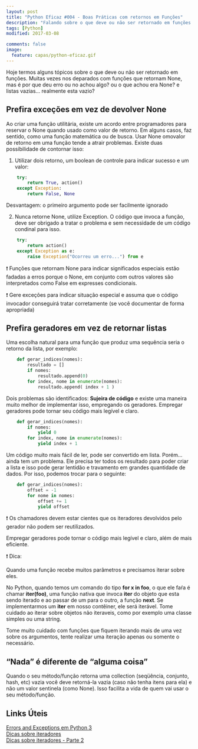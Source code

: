 ```yaml
---
layout: post
title: "Python Eficaz #004 - Boas Práticas com retornos em Funções"
description: "Falando sobre o que deve ou não ser retornado em funções do python."
tags: [Python]
modified: 2017-03-08

comments: false
image:
  feature: capas/python-eficaz.gif
---
```


Hoje termos alguns tópicos sobre o que deve ou não ser retornado em funções. Muitas vezes nos deparados com funções que retornam None, mas é por que deu erro ou no achou algo? ou o que achou era None? e listas vazias... realmente esta vazio?

## Prefira exceções em vez de devolver None

Ao criar uma função utilitária, existe um acordo entre programadores para reservar o None quando usado como valor de retorno. Em alguns casos, faz sentido, como uma função matemática ou de busca.
Usar None omovalor de retorno em uma função tende a atrair problemas.
Existe duas possíbilidade de contornar isso:

1. Utilizar dois retorno, um boolean de controle para indicar sucesso e um valor:
```python
    try:
        return True, action()
    except Exception:
        return False, None
```
Desvantagem: o primeiro argumento pode ser facilmente ignorado

2. Nunca retorne None, utilize Exception. O código que invoca a função, deve ser obrigado a tratar o problema e sem necessidade de um código condinal para isso.
```python 
    try:
        return action()
    except Exception as e:
        raise Exception("Ocorreu um erro...") from e
```
:exclamation: Funções que retornam None para indicar significados especiais estão fadadas a erros porque o None, em conjunto com outros valores são interpretados como False em expresses condicionais.

:exclamation: Gere exceções para indicar situação especial e assuma que o código invocador conseguirá tratar corretamente (se você documentar de forma apropriada)

## Prefira geradores em vez de retornar listas

Uma escolha natural para uma função que produz uma sequência seria o retorno da lista, por exemplo:
```python 
    def gerar_indices(nomes):
        resultado = []
        if nomes:
            resultado.append(0)
        for index, nome in enumerate(nomes):
            resultado.append( index + 1 )
``` 
Dois problemas são identificados: __Sujeira de código__ e existe uma maneira muito melhor de implementar isso, empregando os geradores. Empregar geradores pode tornar seu código mais legível e claro.
```python 
    def gerar_indices(nomes):
        if nomes:
            yield 0
        for index, nome in enumerate(nomes):
            yield index + 1
``` 
Um código muito mais fácil de ler, pode ser convertido em lista. Porém... ainda tem um problema. Ele precisa ter todos os resultado para poder criar a lista e isso pode gerar lentidão e travamento em grandes quantidade de dados. Por isso, podemos trocar para o seguinte:
```python 
    def gerar_indices(nomes):
        offset = -1
        for nome in nomes:
            offset += 1
            yield offset
``` 
:exclamation: Os chamadores devem estar cientes que os iteradores devolvidos pelo gerador não podem ser reutilizados.

Empregar geradores pode tornar o código mais legível e claro, além de mais eficiente.

:exclamation: Dica:

Quando uma função recebe muitos parâmetros e precisamos iterar sobre eles.

No Python, quando temos um comando do tipo __for x in foo__, o que ele faŕa é chamar __iter(foo)__, uma função nativa que invoca __iter__ do objeto que esta sendo iterado e ao passar de um para o outro, a função __next__. Se implementarmos um __iter__ em nosso contêiner, ele será iterável. Tome cuidado ao iterar sobre objetos não iteraveis, como por exemplo uma classe simples ou uma string.

Tome muito cuidado com funções que fiquem iterando mais de uma vez sobre os argumentos, tente realizar uma iteração apenas ou somente o necessário. 

## “Nada” é diferente de “alguma coisa”

Quando o seu método/função retorna uma collection (seqüência, conjunto, hash, etc) vazia você deve retorná-la vazia (caso não tenha itens para ela) e não um valor sentinela (como None). Isso facilita a vida de quem vai usar o seu método/função.


## Links Úteis

<div markdown="0"><a href="https://docs.python.org/3/tutorial/errors.html" class="btn btn-success">Errors and Exceptions em Python 3</a></div>
<div markdown="0"><a href="http://anandology.com/python-practice-book/iterators.html" class="btn btn-success">Dicas sobre iteradores</a></div>
<div markdown="0"><a href="https://www.programiz.com/python-programming/iterator" class="btn btn-success">Dicas sobre iteradores - Parte 2</a></div>

